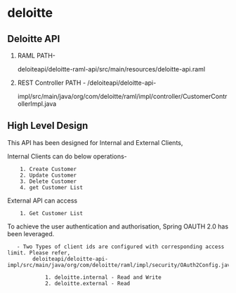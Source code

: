 # deloitte


Deloitte API
------------

1.  RAML PATH- 

      deloiteapi/deloitte-raml-api/src/main/resources/deloitte-api.raml
      
2. REST Controller PATH - /deloiteapi/deloitte-api- 

      impl/src/main/java/org/com/deloitte/raml/impl/controller/CustomerControllerImpl.java
        
High Level Design
-----------------

 This API has been designed for Internal and External Clients,

   Internal Clients can do below operations-
    
        1. Create Customer
        2. Update Customer
        3. Delete Customer
        4. get Customer List
        
   External API can access  
    
        1. Get Customer List
        
  
  To achieve the user authentication and authorisation, Spring OAUTH 2.0 has been leveraged.
  
       - Two Types of client ids are configured with corresponding access limit. Please refer,
            deloiteapi/deloitte-api-impl/src/main/java/org/com/deloitte/raml/impl/security/OAuth2Config.java
       
                1. deloitte.internal - Read and Write
                2. deloitte.external - Read 
                
      
